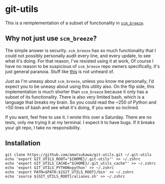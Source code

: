 # git-utils

This is a reimplementation of a subset of functionality in [`scm_breeze`](https://github.com/scmbreeze/scm_breeze).

## Why not just use `scm_breeze`?

The simple answer is security. `scm_breeze` has so much functionality that I could not possibly personally
audit every line, and every update, to see what it's doing. For that reason, I've resisted using it at work,
Of course I have no reason to be suspicious of `scm_breeze` repo owners specifically, it's just general paranoia.
Stuff like [this](https://www.theregister.co.uk/2018/11/26/npm_repo_bitcoin_stealer/) is not unheard of.

Just as I'm uneasy about `scm_breeze`, unless you know me personally, I'd expect you to be uneasy about using
this utility also. On the flip side, this implementation is much shorter than `scm_breeze` because it only has a
subset of its functionality. There is also very limited bash, which is a language that breaks my brain. So you could
read the ~250 of Python and >50 lines of bash and see what it's doing, if you were so inclined.

If you want, feel free to use it. 
I wrote this over a Saturday. There are no tests, only me trying it at my terminal.
I expect it to have bugs. If it breaks your git repo, I take no responsibility.

## Installation

```
git clone https://github.com/amatsukawa/git-utils.git ~/.git-utils
echo 'export GIT_UTILS_ROOT="${HOME}/.git-utils"' >> ~/.zshrc
echo 'export GIT_UTILS_CACHE="${HOME}/.git_utils_cache"' >> ~/.zshrc
echo 'export GIT_UTILS_PYTHON=python' >> ~/.zshrc
echo 'export PATH=$PATH:${GIT_UTILS_ROOT}/bin' >> ~/.zshrc
echo 'source ${GIT_UTILS_ROOT}/aliases.sh' >> ~/.zshrc
```

